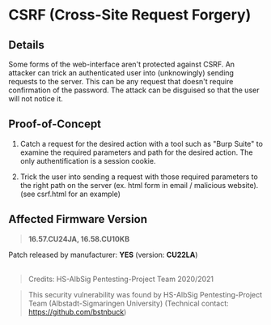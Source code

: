 # CSRF (Cross-Site Request Forgery)

## Details
Some forms of the web-interface aren't protected against CSRF.
An attacker can trick an authenticated user into (unknowingly) sending requests to the server.
This can be any request that doesn't require confirmation of the password.
The attack can be disguised so that the user will not notice it.


## Proof-of-Concept

1. Catch a request for the desired action with a tool such as "Burp Suite" to examine the required parameters and path for the desired action. The only authentification is a session cookie.

2. Trick the user into sending a request with those required parameters to the right path on the server (ex. html form in email / malicious website). (see csrf.html for an example)

## Affected Firmware Version
> **16.57.CU24JA, 16.58.CU10KB**

Patch released by manufacturer: **YES** (version: **CU22LA**)
</br></br>



> Credits: HS-AlbSig Pentesting-Project Team 2020/2021

> This security vulnerability was found by HS-AlbSig Pentesting-Project Team (Albstadt-Sigmaringen University) (Technical contact: https://github.com/bstnbuck)

